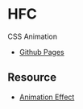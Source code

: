 # HFC
CSS Animation
- [Github Pages](https://berryny.github.io/hfc)

## Resource
- [Animation Effect](https://www.icmpartners.com)
